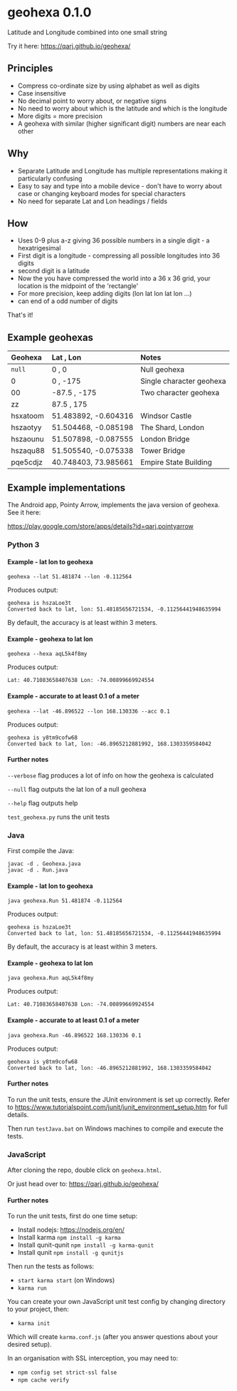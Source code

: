 # geohexa 0.1.0

Latitude and Longitude combined into one small string

Try it here: https://qarj.github.io/geohexa/

## Principles

-   Compress co-ordinate size by using alphabet as well as digits
-   Case insensitive
-   No decimal point to worry about, or negative signs
-   No need to worry about which is the latitude and which is the longitude
-   More digits = more precision
-   A geohexa with similar (higher significant digit) numbers are near each other

## Why

-   Separate Latitude and Longitude has multiple representations making it particularly confusing
-   Easy to say and type into a mobile device - don't have to worry about case or changing keyboard modes for special characters
-   No need for separate Lat and Lon headings / fields

## How

-   Uses 0-9 plus a-z giving 36 possible numbers in a single digit - a hexatrigesimal
-   First digit is a longitude - compressing all possible longitudes into 36 digits
-   second digit is a latitude
-   Now the you have compressed the world into a 36 x 36 grid, your location is the midpoint of the 'rectangle'
-   For more precision, keep adding digits (lon lat lon lat lon ...)
-   can end of a odd number of digits

That's it!

## Example geohexas

| Geohexa  | Lat , Lon            | Notes                    |
| :------- | :------------------- | :----------------------- |
| `null`   | 0 , 0                | Null geohexa             |
| 0        | 0 , -175             | Single character geohexa |
| 00       | -87.5 , -175         | Two character geohexa    |
| zz       | 87.5 , 175           |
| hsxatoom | 51.483892, -0.604316 | Windsor Castle           |
| hszaotyy | 51.504468, -0.085198 | The Shard, London        |
| hszaounu | 51.507898, -0.087555 | London Bridge            |
| hszaqu88 | 51.505540, -0.075338 | Tower Bridge             |
| pqe5cdjz | 40.748403, 73.985661 | Empire State Building    |

## Example implementations

The Android app, Pointy Arrow, implements the java version of geohexa. See it here:

https://play.google.com/store/apps/details?id=qarj.pointyarrow

### Python 3

#### Example - lat lon to geohexa

`geohexa --lat 51.481874 --lon -0.112564`

Produces output:

```
geohexa is hszaLoe3t
Converted back to lat, lon: 51.48185656721534, -0.11256441948635994
```

By default, the accuracy is at least within 3 meters.

#### Example - geohexa to lat lon

`geohexa --hexa aqL5k4f8my`

Produces output:

```
Lat: 40.71083658407638 Lon: -74.00899669924554
```

#### Example - accurate to at least 0.1 of a meter

`geohexa --lat -46.896522 --lon 168.130336 --acc 0.1`

Produces output:

```
geohexa is y8tm9cofw68
Converted back to lat, lon: -46.8965212881992, 168.1303359584042
```

#### Further notes

`--verbose` flag produces a lot of info on how the geohexa is calculated

`--null` flag outputs the lat lon of a null geohexa

`--help` flag outputs help

`test_geohexa.py` runs the unit tests

### Java

First compile the Java:

```
javac -d . Geohexa.java
javac -d . Run.java
```

#### Example - lat lon to geohexa

`java geohexa.Run 51.481874 -0.112564`

Produces output:

```
geohexa is hszaLoe3t
Converted back to lat, lon: 51.48185656721534, -0.11256441948635994
```

By default, the accuracy is at least within 3 meters.

#### Example - geohexa to lat lon

`java geohexa.Run aqL5k4f8my`

Produces output:

```
Lat: 40.71083658407638 Lon: -74.00899669924554
```

#### Example - accurate to at least 0.1 of a meter

`java geohexa.Run -46.896522 168.130336 0.1`

Produces output:

```
geohexa is y8tm9cofw68
Converted back to lat, lon: -46.8965212881992, 168.1303359584042
```

#### Further notes

To run the unit tests, ensure the JUnit environment is set up correctly. Refer to
https://www.tutorialspoint.com/junit/junit_environment_setup.htm for full details.

Then run `testJava.bat` on Windows machines to compile and execute the tests.

### JavaScript

After cloning the repo, double click on `geohexa.html`.

Or just head over to: https://qarj.github.io/geohexa/

#### Further notes

To run the unit tests, first do one time setup:

-   Install nodejs: https://nodejs.org/en/
-   Install karma `npm install -g karma`
-   Install qunit-qunit `npm install -g karma-qunit`
-   Install qunit `npm install -g qunitjs`

Then run the tests as follows:

-   `start karma start` (on Windows)
-   `karma run`

You can create your own JavaScript unit test config by changing directory to your project, then:

-   `karma init`

Which will create `karma.conf.js` (after you answer questions about your desired setup).

In an organisation with SSL interception, you may need to:

-   `npm config set strict-ssl false`
-   `npm cache verify`
